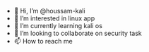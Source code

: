 - 👋 Hi, I’m @houssam-kali
- 👀 I’m interested in linux app
- 🌱 I’m currently learning kali os
- 💞️ I’m looking to collaborate on security task
- 📫 How to reach me 

<!---
houssam-kali/houssam-kali is a ✨ special ✨ repository because its `README.md` (this file) appears on your GitHub profile.
You can click the Preview link to take a look at your changes.
--->
